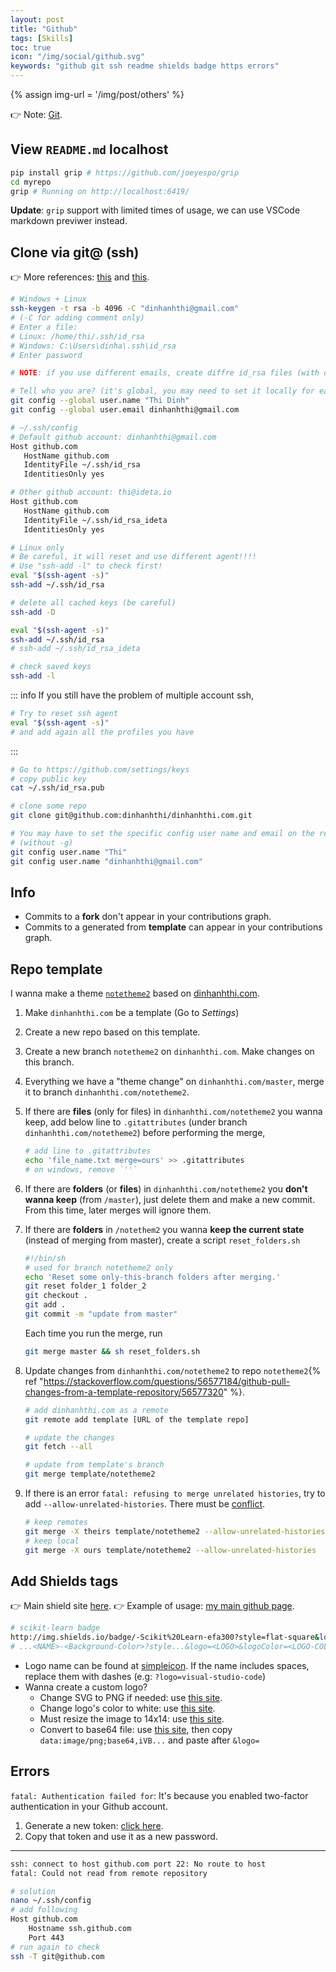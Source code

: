 ```yaml
---
layout: post
title: "Github"
tags: [Skills]
toc: true
icon: "/img/social/github.svg"
keywords: "github git ssh readme shields badge https errors"
---
```


{% assign img-url = '/img/post/others' %}

👉 Note: [Git](/git/).

## View `README.md` localhost

``` bash
pip install grip # https://github.com/joeyespo/grip
cd myrepo
grip # Running on http://localhost:6419/
```

__Update__: `grip` support with limited times of usage, we can use VSCode markdown previwer instead.

## Clone via git@ (ssh)

👉 More references: [this](https://gist.github.com/jexchan/2351996) and [this](https://gist.github.com/oanhnn/80a89405ab9023894df7).

``` bash
# Windows + Linux
ssh-keygen -t rsa -b 4096 -C "dinhanhthi@gmail.com"
# (-C for adding comment only)
# Enter a file:
# Linux: /home/thi/.ssh/id_rsa
# Windows: C:\Users\dinha\.ssh\id_rsa
# Enter password

# NOTE: if you use different emails, create diffre id_rsa files (with different names)
```

``` bash
# Tell who you are? (it's global, you may need to set it locally for each repo)
git config --global user.name "Thi Dinh"
git config --global user.email dinhanhthi@gmail.com
```

``` bash
# ~/.ssh/config
# Default github account: dinhanhthi@gmail.com
Host github.com
   HostName github.com
   IdentityFile ~/.ssh/id_rsa
   IdentitiesOnly yes

# Other github account: thi@ideta.io
Host github.com
   HostName github.com
   IdentityFile ~/.ssh/id_rsa_ideta
   IdentitiesOnly yes
```

``` bash
# Linux only
# Be careful, it will reset and use different agent!!!!
# Use "ssh-add -l" to check first!
eval "$(ssh-agent -s)"
ssh-add ~/.ssh/id_rsa

# delete all cached keys (be careful)
ssh-add -D

eval "$(ssh-agent -s)"
ssh-add ~/.ssh/id_rsa
# ssh-add ~/.ssh/id_rsa_ideta

# check saved keys
ssh-add -l
```

::: info
If you still have the problem of multiple account ssh,

``` bash
# Try to reset ssh agent
eval "$(ssh-agent -s)"
# and add again all the profiles you have
```
:::

``` bash
# Go to https://github.com/settings/keys
# copy public key
cat ~/.ssh/id_rsa.pub
```

``` bash
# clone some repo
git clone git@github.com:dinhanhthi/dinhanhthi.com.git
```

``` bash
# You may have to set the specific config user name and email on the repo
# (without -g)
git config user.name "Thi"
git config user.name "dinhanhthi@gmail.com"
```

## Info

- Commits to a **fork** don't appear in your contributions graph.
- Commits to a generated from **template** can appear in your contributions graph.

## Repo template

I wanna make a theme [`notetheme2`](https://github.com/dinhanhthi/notetheme2) based on [dinhanhthi.com](https://github.com/dinhanhthi/dinhanhthi.com).

1. Make `dinhanhthi.com` be a template (Go to _Settings_)
2. Create a new repo based on this template.
3. Create a new branch `notetheme2` on `dinhanhthi.com`. Make changes on this branch.
4. Everything we have a "theme change" on `dinhanhthi.com/master`, merge it to branch `dinhanhthi.com/notetheme2`.
5. If there are **files** (only for files) in `dinhanhthi.com/notetheme2` you wanna keep, add below line to `.gitattributes` (under branch `dinhanhthi.com/notetheme2`) before performing the merge,

	``` bash
	# add line to .gitattributes
	echo 'file_name.txt merge=ours' >> .gitattributes
	# on windows, remove `''`
	```
1. If there are **folders** (or **files**) in `dinhanhthi.com/notetheme2` you **don't wanna keep** (from `/master`), just delete them and make a new commit. From this time, later merges will ignore them.
2. If there are **folders** in `/notethem2` you wanna **keep the current state** (instead of merging from master), create a script `reset_folders.sh`

	``` bash
	#!/bin/sh
	# used for branch notetheme2 only
	echo 'Reset some only-this-branch folders after merging.'
	git reset folder_1 folder_2
	git checkout .
	git add .
	git commit -m "update from master"
	```
	Each time you run the merge, run

	``` bash
	git merge master && sh reset_folders.sh
	```
3. Update changes from `dinhanhthi.com/notetheme2` to repo `notetheme2`{% ref "https://stackoverflow.com/questions/56577184/github-pull-changes-from-a-template-repository/56577320" %}.

	``` bash
	# add dinhanhthi.com as a remote
	git remote add template [URL of the template repo]
	```

	``` bash
	# update the changes
	git fetch --all
	```

	``` bash
	# update from template's branch
	git merge template/notetheme2
	```
1. If there is an error `fatal: refusing to merge unrelated histories`, try to add `--allow-unrelated-histories`. There must be [conflict](#conflict).

	``` bash
	# keep remotes
	git merge -X theirs template/notetheme2 --allow-unrelated-histories
	# keep local
	git merge -X ours template/notetheme2 --allow-unrelated-histories
	```

## Add Shields tags

👉 Main shield site [here](https://shields.io/).
👉 Example of usage: [my main github page](https://github.com/dinhanhthi/dinhanhthi).

``` bash
# scikit-learn badge
http://img.shields.io/badge/-Scikit%20Learn-efa300?style=flat-square&logo=scikit-learn&logoColor=fff
# ...<NAME>-<Background-Color>?style...&logo=<LOGO>&logoColor=<LOGO-COLOR>
```

- Logo name can be found at [simpleicon](https://simpleicons.org/?q=node). If the name includes spaces, replace them with dashes (e.g: `?logo=visual-studio-code`)
- Wanna create a custom logo?
  - Change SVG to PNG if needed: use [this site](https://svgtopng.com/).
  - Change logo's color to white: use [this site](https://manytools.org/image/colorize-filter/).
  - Must resize the image to 14x14: use [this site](https://www.iloveimg.com/resize-image).
  - Convert to base64 file: use [this site](https://b64.io/), then copy `data:image/png;base64,iVB...` and paste after `&logo=`

## Errors

`fatal: Authentication failed for`: It's because you enabled two-factor authentication in your Github account.

1. Generate a new token: [click here](https://github.com/settings/tokens).
2. Copy that token and use it as a new password.

---

``` bash
ssh: connect to host github.com port 22: No route to host
fatal: Could not read from remote repository
```

``` bash
# solution
nano ~/.ssh/config
# add following
Host github.com
    Hostname ssh.github.com
    Port 443
# run again to check
ssh -T git@github.com
```